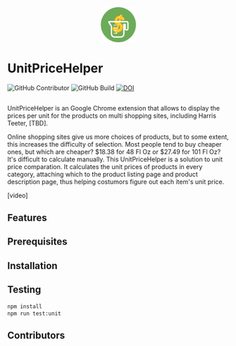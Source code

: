<p align="center"><img width="80" src="./images/logo.png"></p>

# UnitPriceHelper

![GitHub Contributor](https://img.shields.io/github/contributors/yzhu27/UnitPriceHelper)
![GitHub Build](https://img.shields.io/github/workflow/status/yzhu27/UnitPriceHelper/run%20unit%20tests)
[![DOI](https://zenodo.org/badge/DOI/10.5281/zenodo.7151932.svg)](https://doi.org/10.5281/zenodo.7151932)
## 
UnitPriceHelper is an Google Chrome extension that allows to display the prices per unit for the products on multi shopping sites, including Harris Teeter, [TBD].

Online shopping sites give us more choices of products, but to some extent, this increases the difficulty of selection. Most people tend to buy cheaper ones, but which are cheaper? $18.38 for 48 Fl Oz or $27.49 for 101 Fl Oz? It's difficult to calculate manually. This UnitPriceHelper is a solution to unit price comparation. It calculates the unit prices of products in every category, attaching which to the product listing page and product description page, thus helping costumors figure out each item's unit price.


[video]

## Features


## Prerequisites


## Installation


## Testing
```
npm install
npm run test:unit
```
## Contributors
